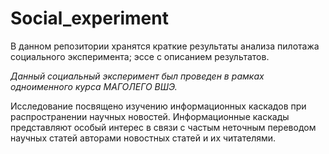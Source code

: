 # Social_experiment

В данном репозитории хранятся краткие результаты анализа пилотажа социального эксперимента; эссе с описанием результатов.

_Данный социальный эксперимент был проведен в рамках одноименного курса МАГОЛЕГО ВШЭ._

Исследование посвящено изучению информационных каскадов при распространении научных новостей. 
Информационные каскады представляют особый интерес в связи с частым неточным переводом научных статей авторами новостных статей и их читателями.





